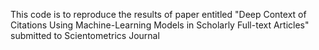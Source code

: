 This code is to reproduce the results of paper entitled "Deep Context of Citations Using Machine-Learning Models in Scholarly Full-text Articles" submitted to Scientometrics Journal
